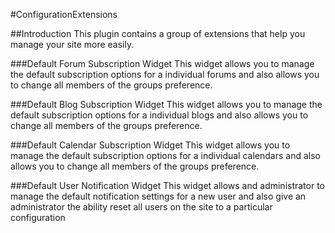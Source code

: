 #ConfigurationExtensions

##Introduction
This plugin contains a group of extensions that help you manage your site more easily.

###Default Forum Subscription Widget
This widget allows you to manage the default subscription options for a individual forums and also allows you to change all members of the groups preference.

###Default Blog Subscription Widget
This widget allows you to manage the default subscription options for a individual blogs and also allows you to change all members of the groups preference.

###Default Calendar Subscription Widget
This widget allows you to manage the default subscription options for a individual calendars and also allows you to change all members of the groups preference.

###Default User Notification Widget
This widget allows and administrator to manage the default notification settings for a new user and also give an administrator the ability reset all users on the site to a particular configuration
